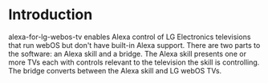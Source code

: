 # Introduction

alexa-for-lg-webos-tv enables Alexa control of LG Electronics televisions that run webOS but don't have built-in Alexa support. There are two parts to the software: an Alexa skill and a bridge. The Alexa skill presents one or more TVs each with controls relevant to the television the skill is controlling. The bridge converts between the Alexa skill and LG webOS TVs.
